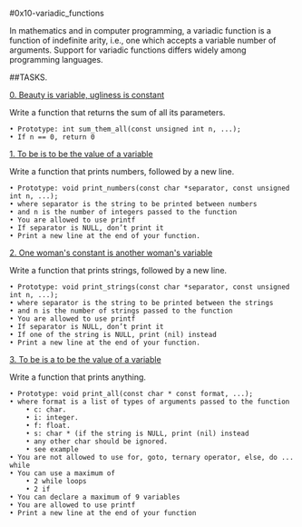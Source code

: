 #0x10-variadic_functions

In mathematics and in computer programming, a variadic function is a function of indefinite arity, i.e., one which accepts a variable number of arguments. Support for variadic functions differs widely among programming languages.

##TASKS.

[0. Beauty is variable, ugliness is constant](0-sum_them_all.c)

Write a function that returns the sum of all its parameters.

	• Prototype: int sum_them_all(const unsigned int n, ...);
	• If n == 0, return 0

[1. To be is to be the value of a variable](1-print_numbers.c)

Write a function that prints numbers, followed by a new line.

	• Prototype: void print_numbers(const char *separator, const unsigned int n, ...);
	• where separator is the string to be printed between numbers
	• and n is the number of integers passed to the function
	• You are allowed to use printf
	• If separator is NULL, don’t print it
	• Print a new line at the end of your function.

[2. One woman's constant is another woman's variable](2-print_strings.c)

Write a function that prints strings, followed by a new line.

	• Prototype: void print_strings(const char *separator, const unsigned int n, ...);
	• where separator is the string to be printed between the strings
	• and n is the number of strings passed to the function
	• You are allowed to use printf
	• If separator is NULL, don’t print it
	• If one of the string is NULL, print (nil) instead
	• Print a new line at the end of your function.

[3. To be is a to be the value of a variable](3-print_all.c)

Write a function that prints anything.

	• Prototype: void print_all(const char * const format, ...);
	• where format is a list of types of arguments passed to the function
		• c: char.
		• i: integer.
		• f: float.
		• s: char * (if the string is NULL, print (nil) instead
		• any other char should be ignored.
		• see example
	• You are not allowed to use for, goto, ternary operator, else, do ... while
	• You can use a maximum of
		• 2 while loops
		• 2 if
	• You can declare a maximum of 9 variables
	• You are allowed to use printf
	• Print a new line at the end of your function
